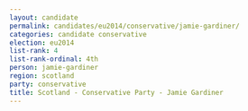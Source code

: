 ```yaml
---
layout: candidate
permalink: candidates/eu2014/conservative/jamie-gardiner/
categories: candidate conservative
election: eu2014
list-rank: 4
list-rank-ordinal: 4th
person: jamie-gardiner
region: scotland
party: conservative
title: Scotland - Conservative Party - Jamie Gardiner
---
```

